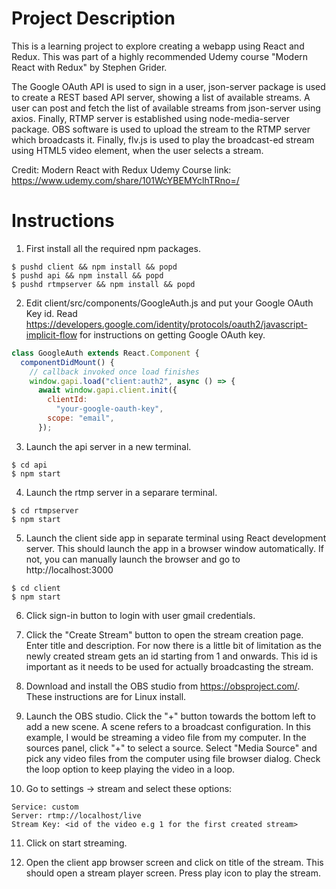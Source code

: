# Project Description
This is a learning project to explore creating a webapp using React and Redux. This was part of a highly
recommended Udemy course "Modern React with Redux" by Stephen Grider.

The Google OAuth API is used to sign in a user, json-server package is used to create a REST based API server,
showing a list of available streams. A user can post and fetch the list of available streams from json-server
using axios. Finally, RTMP server is established using node-media-server package. OBS software is used to
upload the stream to the RTMP server which broadcasts it. Finally, flv.js is used to play the broadcast-ed
stream using HTML5 video element, when the user selects a stream.

Credit: Modern React with Redux
Udemy Course link: https://www.udemy.com/share/101WcYBEMYclhTRno=/

# Instructions
1. First install all the required npm packages.
```console
$ pushd client && npm install && popd
$ pushd api && npm install && popd
$ pushd rtmpserver && npm install && popd
```
2. Edit client/src/components/GoogleAuth.js and put your Google OAuth Key id. Read
https://developers.google.com/identity/protocols/oauth2/javascript-implicit-flow for instructions on
getting Google OAuth key.
```js
class GoogleAuth extends React.Component {
  componentDidMount() {
    // callback invoked once load finishes
    window.gapi.load("client:auth2", async () => {
      await window.gapi.client.init({
        clientId:
          "your-google-oauth-key",
        scope: "email",
      });

```

3. Launch the api server in a new terminal.
```console
$ cd api
$ npm start
```

4. Launch the rtmp server in a separare terminal.
```console
$ cd rtmpserver
$ npm start
```

5. Launch the client side app in separate terminal using React development server. This should launch
the app in a browser window automatically. If not, you can manually launch the browser and go to
http://localhost:3000
```console
$ cd client
$ npm start
```

6. Click sign-in button to login with user gmail credentials.

7. Click the "Create Stream" button to open the stream creation page. Enter title and description.
For now there is a little bit of limitation as the newly created stream gets an id starting from 1 and
onwards. This id is important as it needs to be used for actually broadcasting the stream.

8. Download and install the OBS studio from https://obsproject.com/. These instructions are for Linux install.

9. Launch the OBS studio. Click the "+" button towards the bottom left to add a new scene. A scene refers to a broadcast
configuration. In this example, I would be streaming a video file from my computer. In the sources panel, click "+" to
select a source. Select "Media Source" and pick any video files from the computer using file browser dialog. Check the
loop option to keep playing the video in a loop.

10. Go to settings -> stream and select these options:
```
Service: custom
Server: rtmp://localhost/live
Stream Key: <id of the video e.g 1 for the first created stream>
```

11. Click on start streaming.

12. Open the client app browser screen and click on title of the stream. This should open a stream player screen. Press play
icon to play the stream.
